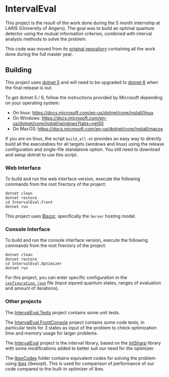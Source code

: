 # IntervalEval
This project is the result of the work done during the 5 month internship at LARIS (University of Angers). The goal was to build an optimal quantum detector using the mutual information criterion, combined with interval analysis methods to solve the problem. 

This code was moved from its [original repository](https://github.com/PierreEngelstein/MasterRecherche) containing all the work done during the full master year.

## Building
This project uses [dotnet 5](https://dotnet.microsoft.com/download/dotnet/5.0) and will need to be upgraded to [dotnet 6](https://dotnet.microsoft.com/download/dotnet/6.0) when the final release is out.

To get dotnet 5 / 6, follow the instructions provided by Microsoft depending on your operating system:

* On linux: https://docs.microsoft.com/en-us/dotnet/core/install/linux
* On Windows: https://docs.microsoft.com/en-us/dotnet/core/install/windows?tabs=net50
* On MacOS: https://docs.microsoft.com/en-us/dotnet/core/install/macos

If you are on linux, the script `build_all.sh` provides an easy way to directly build all the executables for all targets (windows and linux) using the release configuration and single-file standalone option. You still need to download and setup dotnet to use this script.

### Web Interface
To build and run the web interface version, execute the following commands from the root firectory of the project:

```
dotnet clean
dotnet restore
cd IntervalEval.Front
dotnet run
```

This project uses [Blazor](https://dotnet.microsoft.com/apps/aspnet/web-apps/blazor), specifically the `Server` hosting model.

### Console Interface
To build and run the console interface version, execute the following commands from the root firectory of the project:

```
dotnet clean
dotnet restore
cd IntervalEval.Optimizer
dotnet run
```

For this project, you can enter specific configuration in the [`configuration.json`](IntervalEval.Optimizer/configuration.json) file (input squred quantum states, ranges of evaluation and amount of iterations).

### Other projects
The [IntervalEval.Tests](IntervalEval.Tests/) project contains some unit tests.

The [IntervalEval.FrontConsole](IntervalEval.FrontConsole/) project contains some code tests, in particular tests for 3 states as input of the problem to check optimization time and memory usage for larger problems.

The [IntervalEval](IntervalEval/) project is the interval library, based on the [IntSharp](https://github.com/selmaohneh/IntSharp) library with some modifications added to better suit our need for the optimizer.

The [IbexCodes](IbexCodes/) folder contains equivalent codes for solving the problem using [ibex](https://www.ibex-lib.org/) (ibexopt). This is used for comparison of performance of our code compared to the built-in optimizer of ibex.